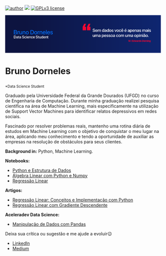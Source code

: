 [![author](https://img.shields.io/badge/author-BrunoDorneles-blue.svg)](https://www.linkedin.com/in/bruno-dorneles/) [![](https://img.shields.io/badge/python-3.7+-blue.svg)](https://www.python.org/downloads/release/python-365/) [![GPLv3 license](https://img.shields.io/badge/License-GPLv3-blue.svg)](http://perso.crans.org/besson/LICENSE.html)

<p align="center">
  <img src="banner.png" >
</p>

# Bruno Dorneles
<sub>*Data Science Student</sub>

Graduado pela Universidade Federal da Grande Dourados (UFGD) no curso de Engenharia de Computação. Durante minha graduação realizei pesquisa científica na área de Machine Learning, mais especificamente na utilização de Support Vector Machines para identificar relatos depressivos em redes sociais. 

Fascinado por resolver problemas reais, mantenho uma rotina diária de estudos em Machine Learning com o objetivo de conquistar o meu lugar na área, aplicando meu conhecimento e tendo a oportunidade de auxiliar as empresas na resolução de obstáculos para seus clientes. 

**Background in:** Python, Machine Learning.

**Notebooks:**
* [Python e Estrutura de Dados](https://github.com/BrunoDorneles/data_science/blob/master/Python%20e%20Estrutura%20de%20Dados.ipynb)
* [Álgebra Linear com Python e Numpy](https://github.com/BrunoDorneles/data_science/blob/master/%C3%81lgebra%20Linear%20com%20Python%20e%20Numpy.ipynb)  
* [Regressão Linear](https://github.com/BrunoDorneles/data_science/blob/master/Regress%C3%A3o%20Linear.ipynb)

**Artigos:**
* [Regressão Linear: Conceitos e Implementação com Python](https://bit.ly/3dv9luS)
* [Regressão Linear com Gradiente Descendente](https://bit.ly/3afNAwb)

**Aceleradev Data Science:**
* [Manipulação de Dados com Pandas](https://bit.ly/aceleradev-semana2)

Deixa sua crítica ou sugestão e me ajude a evoluir😉
* [LinkedIn](https://www.linkedin.com/in/bruno-dorneles/)
* [Medium](https://medium.com/@bruno.dorneles)
